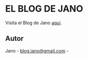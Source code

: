 # EL BLOG DE JANO

Visita el Blog de Jano [aquí](janoblog.github.io).

## Autor

Jano - blog.jano@gmail.com -

